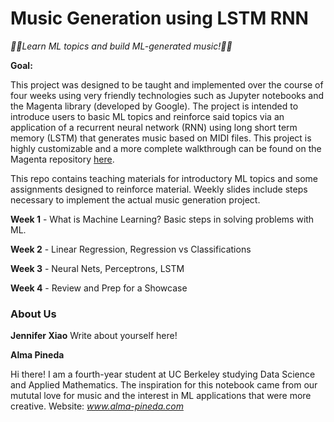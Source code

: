 # Music Generation using LSTM RNN
*🎵🎶Learn ML topics and build ML-generated music!🎵🎶*

**Goal:** 

This project was designed to be taught and implemented over the course of four weeks using very friendly technologies such as Jupyter notebooks and the Magenta library (developed by Google). The project is intended to introduce users to basic ML topics and reinforce said topics via an application of a recurrent neural network (RNN) using long short term memory (LSTM) that generates music based on MIDI files. This project is highly customizable and a more complete walkthrough can be found on the Magenta repository [here](https://github.com/tensorflow/magenta/tree/master/magenta/models/melody_rnn).

This repo contains teaching materials for introductory ML topics and some assignments designed to reinforce material. Weekly slides include steps necessary to implement the actual music generation project.

**Week 1** - What is Machine Learning? Basic steps in solving problems with ML. 

**Week 2** - Linear Regression, Regression vs Classifications

**Week 3** - Neural Nets, Perceptrons, LSTM

**Week 4** - Review and Prep for a Showcase


### About Us
**Jennifer Xiao**
Write about yourself here!

**Alma Pineda**

Hi there! I am a fourth-year student at UC Berkeley studying Data Science and Applied Mathematics. The inspiration for this notebook came from our mututal love for music and the interest in ML applications that were more creative.
Website: *www.alma-pineda.com*
